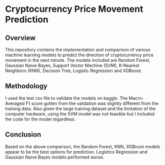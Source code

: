 # Cryptocurrency Price Movement Prediction
## Overview
This repository contains the implementation and comparison of various machine learning
models to predict the direction of cryptocurrency price movement in the next minute. The
models included are Random Forest, Gaussian Naive Bayes, Support Vector Machine (SVM),
K-Nearest Neighbors (KNN), Decision Tree, Logistic Regression and XGBoost.
## Methodology
I used the test csv file to validate the models on kaggle. The Macro-Averaged F1 score gotten
from the validation was slightly different from the training data. Also given the large training
dataset and the limitation of the computer hardware, using the SVM model was not feasible but I
included the code for the model regardless.
## Conclusion
Based on the above comparison, the Random Forest, KNN, XGBoost models appear to be the
best options for prediction. Logistics Regression and Gaussian Naive Bayes models performed
worse.
